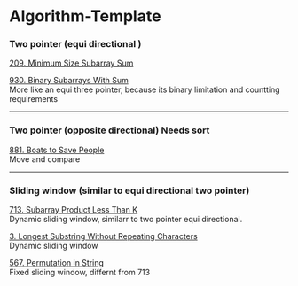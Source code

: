 # Algorithm-Template


### Two pointer (equi directional )


[209. Minimum Size Subarray Sum](https://leetcode.com/problems/minimum-size-subarray-sum/)

[930. Binary Subarrays With Sum](https://leetcode.com/problems/binary-subarrays-with-sum/)  
More like an equi three pointer, because its binary limitation and countting requirements

***

### Two pointer (opposite directional)  Needs sort



[881. Boats to Save People](https://leetcode.com/problems/boats-to-save-people/)  
Move and compare

***

### Sliding window (similar to equi directional two pointer)

[713. Subarray Product Less Than K](https://leetcode.com/problems/subarray-product-less-than-k/)  
Dynamic sliding window, similarr to two pointer equi directional. 

[3. Longest Substring Without Repeating Characters](https://leetcode.com/problems/longest-substring-without-repeating-characters/)  
Dynamic sliding window

[567. Permutation in String](https://leetcode.com/problems/permutation-in-string/)  
Fixed sliding window, differnt from 713